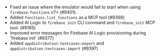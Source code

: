 - Fixed an issue where the emulator would fail to start when using `firebase-functions` v7+ (#9401).
- Added `functions.list_functions` as a MCP tool (#9369)
- Added AI Logic to `firebase init` CLI command and `firebase_init` MCP tool. (#9185)
- Improved error messages for Firebase AI Logic provisioning during 'firebase init' (#9377)
- Added `appdistribution:testcases:export` and `appdistribution:testcases:import` (#9397)
